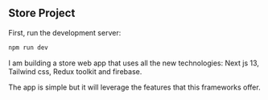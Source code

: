 
## Store Project

First, run the development server:

```bash
npm run dev
```

I am building a store web app that uses all the new technologies:
Next js 13, Tailwind css, Redux toolkit and firebase.

The app is simple but it will leverage the features that this frameworks offer.
